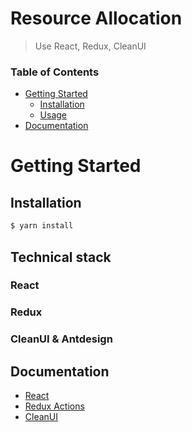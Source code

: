 # Resource Allocation
> Use React, Redux, CleanUI 
### Table of Contents

- [Getting Started](#getting-started)
  - [Installation](#installation)
  - [Usage](#usage)
- [Documentation](#documentation)

# Getting Started

## Installation

```bash
$ yarn install 
```

## Technical stack

### React

### Redux

### CleanUI & Antdesign

## Documentation
- [React](https://reactjs.org/docs/getting-started.html)
- [Redux Actions](https://redux-actions.js.org/)
- [CleanUI](https://https://docs.cleanuitemplate.com/)
